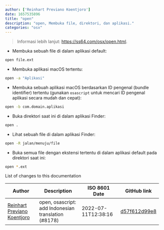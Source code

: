 ```yaml
---
author: ['Reinhart Previano Koentjoro']
date: 1657535896
title: "open"
description: "open, Membuka file, direktori, dan aplikasi."
categories: "osx"
---
```

> Informasi lebih lanjut: <https://ss64.com/osx/open.html>.

- Membuka sebuah file di dalam aplikasi default:

```bash
open file.ext
```

- Membuka aplikasi macOS tertentu:

```bash
open -a "Aplikasi"
```

- Membuka sebuah aplikasi macOS berdasarkan ID pengenal (bundle identifier) tertentu (gunakan `osascript` untuk mencari ID pengenal aplikasi secara mudah dan cepat):

```bash
open -b com.domain.aplikasi
```

- Buka direktori saat ini di dalam aplikasi Finder:

```bash
open .
```

- Lihat sebuah file di dalam aplikasi Finder:

```bash
open -R jalan/menuju/file
```

- Buka semua file dengan ekstensi tertentu di dalam aplikasi default pada direktori saat ini:

```bash
open *.ext
```
List of changes to this documentation


Author | Description | ISO 8601 Date | GitHub link
------|-----|-----|-----
[Reinhart Previano Koentjoro](mailto:reinhart_previano@yahoo.com) | open, osascript: add Indonesian translation (#8178) | 2022-07-11T12:38:16 | [d57f612d99e8](https://github.com/tldr-pages/tldr/commit/d57f612d99e8e8a93ae48fd151e0373ea24c83f6)

